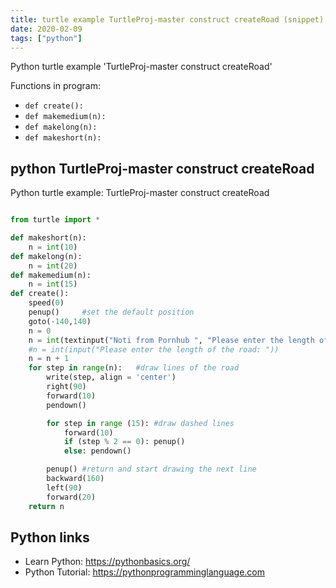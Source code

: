 ```yaml
---
title: turtle example TurtleProj-master construct createRoad (snippet)
date: 2020-02-09
tags: ["python"]
---
```

Python turtle example 'TurtleProj-master construct createRoad'

Functions in program: 
* `def create():`
* `def makemedium(n):`
* `def makelong(n):`
* `def makeshort(n):`

## python TurtleProj-master construct createRoad

Python turtle example: TurtleProj-master construct createRoad

```python

from turtle import *

def makeshort(n):
    n = int(10)
def makelong(n):
    n = int(20)
def makemedium(n):
    n = int(15)
def create():
    speed(0)
    penup()     #set the default position
    goto(-140,140)
    n = 0
    n = int(textinput("Noti from Pornhub ", "Please enter the length of the road:  "))
    #n = int(input("Please enter the length of the road: "))
    n = n + 1
    for step in range(n):   #draw lines of the road
        write(step, align = 'center')
        right(90)
        forward(10)
        pendown()

        for step in range (15): #draw dashed lines
            forward(10)
            if (step % 2 == 0): penup()
            else: pendown()

        penup() #return and start drawing the next line
        backward(160)
        left(90)
        forward(20)
    return n


```

## Python links

- Learn Python: https://pythonbasics.org/
- Python Tutorial: https://pythonprogramminglanguage.com

